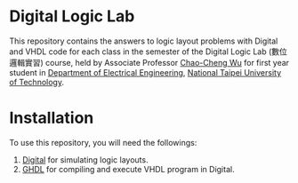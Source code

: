 # Digital Logic Lab
This repository contains the answers to logic layout problems with Digital and VHDL code for each class in the semester of the Digital Logic Lab (數位邏輯實習) course, held by Associate Professor [Chao-Cheng Wu](https://www.ee.ntut.edu.tw/teacher/teacher2.php?tsn=79) for first year student in [Department of Electrical Engineering](https://www.ee.ntut.edu.tw/), [National Taipei University of Technology](https://www.ntut.edu.tw/).

# Installation
To use this repository, you will need the followings:
1. [Digital](https://github.com/hneemann/Digital) for simulating logic layouts.
2. [GHDL](http://ghdl.free.fr/) for compiling and execute VHDL program in Digital.